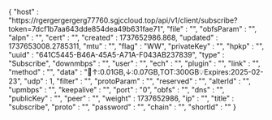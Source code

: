 {
  "host" : "https:\/\/rgergergergerg77760.sgjccloud.top\/api\/v1\/client\/subscribe?token=7dcf1b7aa643dde854dea49b631fae71",
  "file" : "",
  "obfsParam" : "",
  "alpn" : "",
  "cert" : "",
  "created" : 1737652986.868,
  "updated" : 1737653008.2785311,
  "mtu" : "",
  "flag" : "WW",
  "privateKey" : "",
  "hpkp" : "",
  "uuid" : "641C5445-B46A-45A5-A71A-F043AB237839",
  "type" : "Subscribe",
  "downmbps" : "",
  "user" : "",
  "ech" : "",
  "plugin" : "",
  "link" : "",
  "method" : "",
  "data" : "🚀↑:0.01GB,↓:0.07GB,TOT:300GB💡Expires:2025-02-23",
  "udp" : 1,
  "filter" : "",
  "protoParam" : "",
  "reserved" : "",
  "alterId" : "",
  "upmbps" : "",
  "keepalive" : "",
  "port" : "0",
  "obfs" : "",
  "dns" : "",
  "publicKey" : "",
  "peer" : "",
  "weight" : 1737652986,
  "ip" : "",
  "title" : "subscribe",
  "proto" : "",
  "password" : "",
  "chain" : "",
  "shortId" : ""
}
